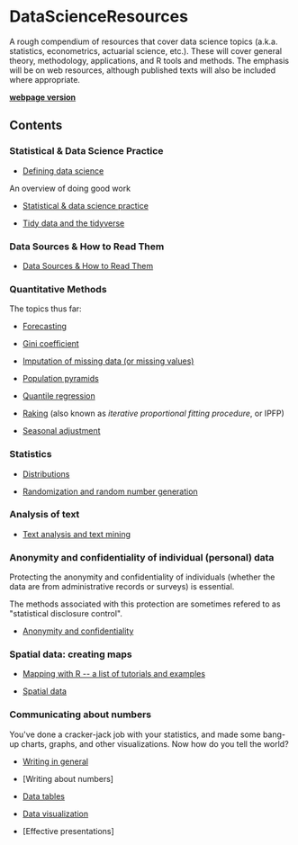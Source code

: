 # DataScienceResources

A rough compendium of resources that cover data science topics (a.k.a. statistics, econometrics, actuarial science, etc.). These will cover general theory, methodology, applications, and R tools and methods. The emphasis will be on web resources, although published texts will also be included where appropriate.

**[webpage version](http://monkmanmh.github.io/DataScienceResources/)**

## Contents

### Statistical & Data Science Practice

* [Defining data science](DataScience.md)

An overview of doing good work

* [Statistical & data science practice](StatisticalPractice.md)

* [Tidy data and the tidyverse](TidyData.md)


### Data Sources & How to Read Them

* [Data Sources & How to Read Them](DataSources.md)


### Quantitative Methods

The topics thus far:

* [Forecasting](Forecasting.md)

* [Gini coefficient](GiniCoefficient.md)

* [Imputation of missing data (or missing values)](Imputation.md)

* [Population pyramids](PopulationPyramids.md)

* [Quantile regression](QuantileRegression.md)

* [Raking](Raking.md) (also known as _iterative proportional fitting procedure_, or IPFP)

* [Seasonal adjustment](SeasonalAdjustment.md)
 

### Statistics

* [Distributions](Distributions.md)

* [Randomization and random number generation](Random.md)

### Analysis of text

* [Text analysis and text mining](TextAnalysis.md)





### Anonymity and confidentiality of individual (personal) data

Protecting the anonymity and confidentiality of individuals (whether the data are from administrative records or surveys) is essential.

The methods associated with this protection are sometimes refered to as "statistical disclosure control".

* [Anonymity and confidentiality](Anonymity_Confidentiality.md)


### Spatial data: creating maps

* [Mapping with R -- a list of tutorials and examples](http://spatial.ly/r/)

* [Spatial data](SpatialData.md)


### Communicating about numbers

You've done a cracker-jack job with your statistics, and made some bang-up charts, graphs, and other visualizations. Now how do you tell the world? 

* [Writing in general](Writing.md)

* [Writing about numbers]

* [Data tables](Data_Tables.md)

* [Data visualization](Data_Visualization.md)

* [Effective presentations]


